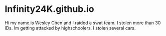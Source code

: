 # Infinity24K.github.io
Hi my name is Wesley Chen and I raided a swat team. I stolen more than 30 IDs. Im getting attacked by highschoolers. I stolen several cars.
